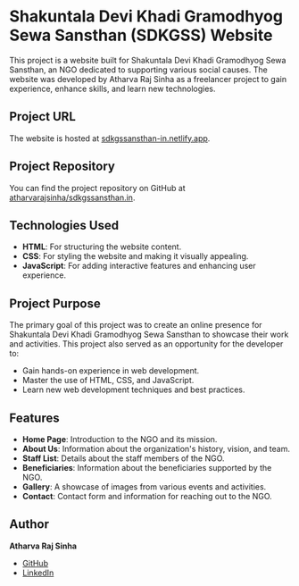 # Shakuntala Devi Khadi Gramodhyog Sewa Sansthan (SDKGSS) Website

This project is a website built for Shakuntala Devi Khadi Gramodhyog Sewa Sansthan, an NGO dedicated to supporting various social causes. The website was developed by Atharva Raj Sinha as a freelancer project to gain experience, enhance skills, and learn new technologies.

## Project URL

The website is hosted at [sdkgssansthan-in.netlify.app](https://sdkgssansthan-in.netlify.app).

## Project Repository

You can find the project repository on GitHub at [atharvarajsinha/sdkgssansthan.in](https://github.com/atharvarajsinha/sdkgssansthan.in).

## Technologies Used

- **HTML**: For structuring the website content.
- **CSS**: For styling the website and making it visually appealing.
- **JavaScript**: For adding interactive features and enhancing user experience.

## Project Purpose

The primary goal of this project was to create an online presence for Shakuntala Devi Khadi Gramodhyog Sewa Sansthan to showcase their work and activities. This project also served as an opportunity for the developer to:

- Gain hands-on experience in web development.
- Master the use of HTML, CSS, and JavaScript.
- Learn new web development techniques and best practices.

## Features

- **Home Page**: Introduction to the NGO and its mission.
- **About Us**: Information about the organization's history, vision, and team.
- **Staff List**: Details about the staff members of the NGO.
- **Beneficiaries**: Information about the beneficiaries supported by the NGO.
- **Gallery**: A showcase of images from various events and activities.
- **Contact**: Contact form and information for reaching out to the NGO.

## Author

**Atharva Raj Sinha**

- [GitHub](https://github.com/atharvarajsinha)
- [LinkedIn](https://www.linkedin.com/in/atharvarajsinha/)
